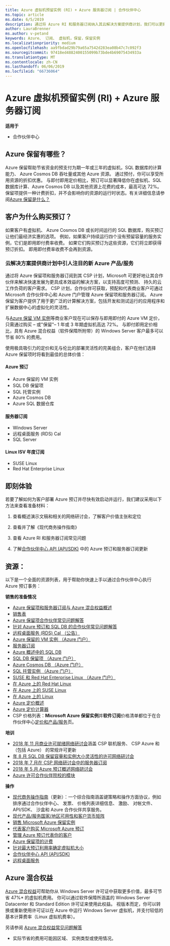 ```yaml
---
title: Azure 虚拟机预留实例 (RI) + Azure 服务器订阅 | 合作伙伴中心
ms.topic: article
ms.date: 6/5/2019
description: 通过将 Azure RI 和服务器订阅纳入其云解决方案提供商计划，我们可以更好地帮助合作伙伴满足客户对成本效益更高的解决方案的快速增长需求，从而为高度可预测的持久云工作负荷提供支持。 利用云解决方案提供商计划，合作伙伴能够通过 Microsoft 合作伙伴中心和 Azure 门户代表商业客户获取、预配和管理 Azure RI 和服务器订阅。
author: LauraBrenner
ms.author: v-petand
keywords: Azure、 订阅、 虚拟机，保留，保留实例
ms.localizationpriority: medium
ms.openlocfilehash: aa9fbdad29b79a65a7542d283ea08b47c7c092f3
ms.sourcegitcommit: 97418ed4882400155099b73bde4b69075434933a
ms.translationtype: MT
ms.contentlocale: zh-CN
ms.lasthandoff: 06/06/2019
ms.locfileid: "66736064"
---
```

<!-- Mike Aasen wrote and owns this topic -->

# <a name="azure-reserved-vm-instances-ri--server-subscriptions-for-azure"></a>Azure 虚拟机预留实例 (RI) + Azure 服务器订阅

**适用于**

- 合作伙伴中心
 
## <a name="what-are-azure-reservations"></a>Azure 保留有哪些？

Azure 保留帮助节省资金的预支付为期一年或三年的虚拟机，SQL 数据库的计算能力、 Azure Cosmos DB 吞吐量或其他 Azure 资源。 通过预付，你可以享受所用资源的折扣优惠。 与即付即用定价相比，预订可以显著降低你在虚拟机、SQL 数据库计算、Azure Cosmos DB 以及其他资源上花费的成本，最高可达 72%。 保留项提供一种计费折扣，并不会影响你的资源的运行时状态。有关详细信息请参阅[Azure 保留是什么？](https://docs.microsoft.com/azure/billing/billing-save-compute-costs-reservations)

## <a name="why-should-customers-buy-a-reservation"></a>客户为什么购买预订？

如果客户有虚拟机、 Azure Cosmos DB 或长时间运行的 SQL 数据库，购买预订让他们最经济实惠的选项。 例如，如果客户持续运行四个没有预留容量的服务实例，它们是即用即付费率收费。 如果它们购买预订为这些资源，它们将立即获得预订折扣。 即用即付费率收费不会再到资源。

 
### <a name="compelling-new-azure-offer-in-csp"></a>云解决方案提供商计划中引人注目的新 Azure 产品/服务 

通过将 Azure 保留项和服务器订阅到其 CSP 计划，Microsoft 可更好地让其合作伙伴来解决快速发展为更具成本效益的解决方案，以支持高度可预测、 持久的云工作负荷的客户需求。 CSP 计划，合作伙伴可获取，预配和代表商业客户可通过 Microsoft 合作伙伴中心和 Azure 门户管理 Azure 保留项和服务器订阅。 Azure 保留为客户提供了用于更广泛的计算解决方案，包括开发和测试运行的应用程序和扩展数据中心的虚拟化的灵活性。 

与[Azure 保留 VM 实例](https://azure.microsoft.com/en-us/pricing/reserved-vm-instances/)等商业客户现在可以保存与即用即付的 Azure VM 定价，只需通过购买 – 或"保留"– 1 年或 3 年期虚拟机高达 72%。 与即付即用定价相比，具有 Azure 混合权益（软件保障所附带）的 Windows Server 客户最多可以节省 80% 的费用。 

使用极具吸引力的定价和无与伦比的部署灵活性的完美组合，客户在他们选择 Azure 保留项时将看到最佳的总体价值：

#### <a name="azure-reservations"></a>Azure 预订
-   Azure 保留的 VM 实例
-   SQL DB 保留项
-   SQL 托管实例
-   Azure Cosmos DB
-   Azure SQL 数据仓库

#### <a name="server-subscriptions"></a>服务器订阅
-   Windows Server
-   远程桌面服务 (RDS) Cal
-   SQL Server

#### <a name="linux-isv-annual-subscriptions"></a>Linux ISV 年度订阅
-   SUSE Linux
-   Red Hat Enterprise Linux

## <a name="getting-started"></a>即刻体验

若要了解如何为客户部署 Azure 预订并尽快有效启动并运行，我们建议采用以下方法来查看准备材料：

1.  查看概述演示文稿和相关的网络研讨会，了解客户价值主张和定位

2.  查看并了解《现代商务操作指南》

5.  查看 Azure RI 和服务器订阅常见问题

6.  了解[合作伙伴中心 API (API/SDK)](https://docs.microsoft.com/en-us/partner-center/develop/purchase-azure-reserved-vm-instances) 中的 Azure 预订和服务器订阅更新

## <a name="resources"></a>资源： 

以下是一个全面的资源列表，用于帮助你快速上手以通过合作伙伴中心执行 Azure 预订事务： 

**销售的准备情况**

- [Azure 保留项和服务器订阅与 Azure 混合权益概述](https://assetsprod.microsoft.com/Azure-reservations-and-server-subscriptions-with-azure-hybrid-benefit.pptx)
- [销售表](https://assetsprod.microsoft.com/mpn/Azure-RI-Sales-Sheet-CSP.pdf)
- [Azure 保留项合作伙伴常见问题解答](https://assetsprod.microsoft.com/Partner-faq-for-azure-reservations.docx)
- [针对 Azure 预订和 SQL DB 的合作伙伴常见问题解答](https://assetsprod.microsoft.com/Partner-faq-for-azure-reservations-sql-db.docx)
- [远程桌面服务 (RDS) Cal （公告）](https://cloudblogs.microsoft.com/windowsserver/2018/10/03/remote-desktop-services-2019-generally-available-with-windows-server-2019/)
- [Azure 保留的 VM 实例 （Azure 门户）](https://docs.microsoft.com/en-us/azure/virtual-machines/windows/prepay-reserved-vm-instances)
- [服务器订阅](https://docs.microsoft.com/en-us/partner-center/csp-software-subscriptions)
- [Azure 概述中的 SQL DB](https://assetsprod.microsoft.com/Sql-db-in-azure-overview.pptx)
- [SQL DB 保留项 （Azure 门户）](https://docs.microsoft.com/en-us/azure/sql-database/sql-database-reserved-capacity)
- [Azure Cosmos DB （Azure 门户）](https://docs.microsoft.com/en-us/azure/cosmos-db/cosmos-db-reserved-capacity)
- [SQL 托管实例 （Azure 门户）](https://docs.microsoft.com/en-us/azure/sql-database/sql-database-managed-instance)
- [SUSE 和 Red Hat Enterprise Linux （Azure 门户）](https://docs.microsoft.com/en-us/azure/virtual-machines/linux/prepay-suse-software-charges)
- [在 Azure 上的 Red Hat Linux](https://azure.com/redhat)
- [在 Azure 上的 SUSE Linux](https://azure.microsoft.com/en-us/overview/linux-on-azure/suse/)
- [在 Azure 上的 Linux](https://azure.microsoft.com/en-us/overview/linux-on-azure/)
- [Azure 定价概述](https://azure.microsoft.com/en-us/pricing/)
- [Azure 定价计算器](https://azure.microsoft.com/en-us/pricing/calculator/)
- CSP 价格列表：**Microsoft Azure 保留实例**并**软件订阅**价格清单都位于在合作伙伴中心[定价和产品/服务](https://partner.microsoft.com/en-us/pcv/sales)页。


**培训**

- [2018 年 11 月商业许可就绪网络研讨会](https://na01.safelinks.protection.outlook.com/?url=https%3A%2F%2Fcommercial-licensing.eventbuilder.com%2F%3Flandingpageid%3DV0Bx6L&data=02%7C01%7Cv-oumaki%40microsoft.com%7C96e24687952242e1ff0c08d62ada13f3%7C72f988bf86f141af91ab2d7cd011db47%7C1%7C0%7C636743513471330495&sdata=DjPAKnW%2BpVekRS3Zngy2uwAkTpU4z1O%2Fh56NuTOmCzM%3D&reserved=0)涵盖 CSP 联机服务、 CSP Azure 和 （包括 Azure） 的常规许可更新
- [年 8 月 SQL DB 保留容量和实例大小灵活性的许可网络研讨会](https://commercial-licensing.eventbuilder.com/view?eventid=d0t9g4)
- [2018 年 7 月在 CSP 网络研讨会中的服务器订阅](https://commercial-licensing.eventbuilder.com/Server_Subscriptions_in_CSP_P2_July)
- [2018 年 5 月 Azure 预订概述网络研讨会](https://commercial-licensing.eventbuilder.com/Reserved_Instances_in_CSP_May_Option_1)
- [Azure 许可合作伙伴院校的模块](https://aka.ms/azure_partner_licensing)

**操作**

- [现代商务操作指南](https://assetsprod.microsoft.com/mpn/Partner-Center-Modern-Commerce-Operating-Guide.docx)（更新）：一个综合指南涵盖键策略和操作方面协议，例如排序通过合作伙伴中心、 发票、 价格列表详细信息、 激励、 对帐文件、 API/SDK、 沙盒和 Azure 合作伙伴共享服务。
- [现代产品/服务国家/地区可用性和客户货币矩阵](https://assetsprod.microsoft.com/modern-offers-country-currency-availability.xlsx)
- [销售 Microsoft Azure 保留实例](https://go.microsoft.com/fwlink/?linkid=872806)
- [代表客户购买 Microsoft Azure 预订](https://go.microsoft.com/fwlink/?linkid=872807)
- [管理 Azure 预订代表你的客户](https://go.microsoft.com/fwlink/?linkid=872808)
- [Azure 保留项的计费](https://go.microsoft.com/fwlink/?linkid=872809)
- [针对最大预订利用率确定虚拟机大小](https://go.microsoft.com/fwlink/?linkid=872810)
- [合作伙伴中心 API (API/SDK)](https://docs.microsoft.com/en-us/partner-center/develop/purchase-azure-reserved-vm-instances)
- [远程桌面服务](https://docs.microsoft.com/en-us/windows-server/remote/remote-desktop-services/welcome-to-rds)

## <a name="azure-hybrid-benefit"></a>Azure 混合权益

[Azure 混合权益](https://azure.microsoft.com/pricing/hybrid-benefit)可帮助你从 Windows Server 许可证中获取更多价值，最多可节省 47%* 的虚拟机费用。 你可以通过软件保障所涵盖的 Windows Server Datacenter 和 Standard Edition 许可证来使用此权益。 视版本而定，你可以转换或重新使用许可证以在 Azure 中运行 Windows Server 虚拟机，并支付较低的基本计算费率（Linux 虚拟机费率）。

另请参阅 [Azure 混合权益常见问题解答](https://azure.microsoft.com/en-us/pricing/hybrid-benefit/faq/)

* 实际节省的费用可能因区域、 实例类型或使用情况。